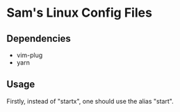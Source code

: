 # Sam's Linux Config Files

## Dependencies

- vim-plug
- yarn

## Usage

Firstly, instead of "startx", one should use the alias "start".
